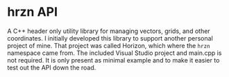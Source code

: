 # hrzn API
A C++ header only utility library for managing vectors, grids, and other coordinates. I initially developed this library to support another personal project of mine. That project was called Horizon, which where the `hrzn` namespace came from.
The included Visual Studio project and main.cpp is not required. It is only present as minimal example and to make it easier to test out the API down the road.

